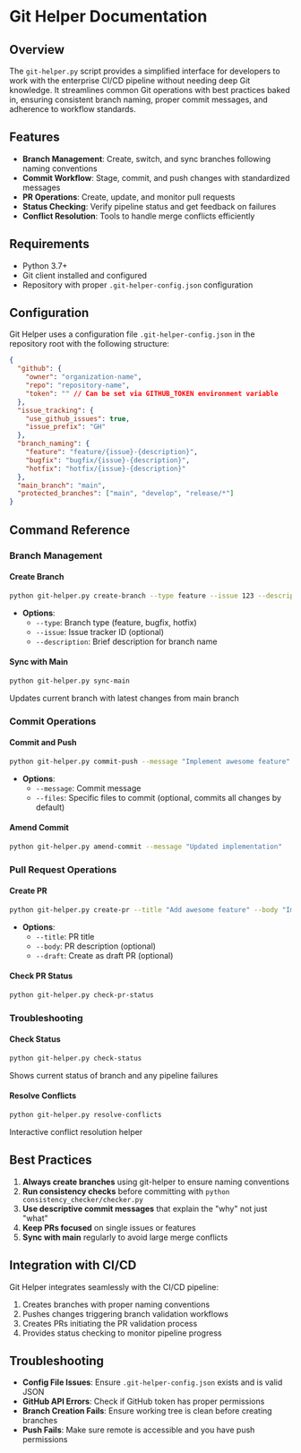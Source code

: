 # Git Helper Documentation

## Overview

The `git-helper.py` script provides a simplified interface for developers to work with the enterprise CI/CD pipeline without needing deep Git knowledge. It streamlines common Git operations with best practices baked in, ensuring consistent branch naming, proper commit messages, and adherence to workflow standards.

## Features

- **Branch Management**: Create, switch, and sync branches following naming conventions
- **Commit Workflow**: Stage, commit, and push changes with standardized messages
- **PR Operations**: Create, update, and monitor pull requests
- **Status Checking**: Verify pipeline status and get feedback on failures
- **Conflict Resolution**: Tools to handle merge conflicts efficiently

## Requirements

- Python 3.7+
- Git client installed and configured
- Repository with proper `.git-helper-config.json` configuration

## Configuration

Git Helper uses a configuration file `.git-helper-config.json` in the repository root with the following structure:

```json
{
  "github": {
    "owner": "organization-name",
    "repo": "repository-name",
    "token": "" // Can be set via GITHUB_TOKEN environment variable
  },
  "issue_tracking": {
    "use_github_issues": true,
    "issue_prefix": "GH"
  },
  "branch_naming": {
    "feature": "feature/{issue}-{description}",
    "bugfix": "bugfix/{issue}-{description}",
    "hotfix": "hotfix/{issue}-{description}"
  },
  "main_branch": "main",
  "protected_branches": ["main", "develop", "release/*"]
}
```

## Command Reference

### Branch Management

#### Create Branch
```bash
python git-helper.py create-branch --type feature --issue 123 --description "add-new-feature"
```

- **Options**:
  - `--type`: Branch type (feature, bugfix, hotfix)
  - `--issue`: Issue tracker ID (optional)
  - `--description`: Brief description for branch name

#### Sync with Main
```bash
python git-helper.py sync-main
```
Updates current branch with latest changes from main branch

### Commit Operations

#### Commit and Push
```bash
python git-helper.py commit-push --message "Implement awesome feature"
```

- **Options**:
  - `--message`: Commit message
  - `--files`: Specific files to commit (optional, commits all changes by default)

#### Amend Commit
```bash
python git-helper.py amend-commit --message "Updated implementation"
```

### Pull Request Operations

#### Create PR
```bash
python git-helper.py create-pr --title "Add awesome feature" --body "Implements feature X for project Y"
```

- **Options**:
  - `--title`: PR title
  - `--body`: PR description (optional)
  - `--draft`: Create as draft PR (optional)

#### Check PR Status
```bash
python git-helper.py check-pr-status
```

### Troubleshooting

#### Check Status
```bash
python git-helper.py check-status
```
Shows current status of branch and any pipeline failures

#### Resolve Conflicts
```bash
python git-helper.py resolve-conflicts
```
Interactive conflict resolution helper

## Best Practices

1. **Always create branches** using git-helper to ensure naming conventions
2. **Run consistency checks** before committing with `python consistency_checker/checker.py`
3. **Use descriptive commit messages** that explain the "why" not just "what"
4. **Keep PRs focused** on single issues or features
5. **Sync with main** regularly to avoid large merge conflicts

## Integration with CI/CD

Git Helper integrates seamlessly with the CI/CD pipeline:

1. Creates branches with proper naming conventions
2. Pushes changes triggering branch validation workflows
3. Creates PRs initiating the PR validation process
4. Provides status checking to monitor pipeline progress

## Troubleshooting

- **Config File Issues**: Ensure `.git-helper-config.json` exists and is valid JSON
- **GitHub API Errors**: Check if GitHub token has proper permissions
- **Branch Creation Fails**: Ensure working tree is clean before creating branches
- **Push Fails**: Make sure remote is accessible and you have push permissions
